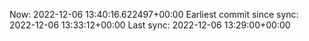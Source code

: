 Now: 2022-12-06 13:40:16.622497+00:00 Earliest commit since sync: 2022-12-06 13:33:12+00:00 Last sync: 2022-12-06 13:29:00+00:00
